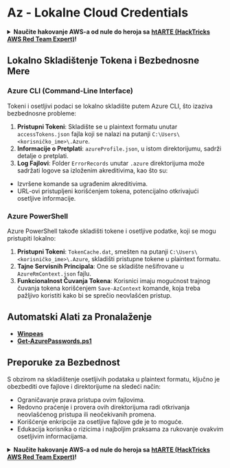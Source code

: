 # Az - Lokalne Cloud Credentials

<details>

<summary><strong>Naučite hakovanje AWS-a od nule do heroja sa</strong> <a href="https://training.hacktricks.xyz/courses/arte"><strong>htARTE (HackTricks AWS Red Team Expert)</strong></a><strong>!</strong></summary>

Drugi načini podrške HackTricks-u:

* Ako želite da vidite **vašu kompaniju reklamiranu na HackTricks-u** ili **preuzmete HackTricks u PDF formatu** proverite [**SUBSCRIPTION PLANS**](https://github.com/sponsors/carlospolop)!
* Nabavite [**zvanični PEASS & HackTricks swag**](https://peass.creator-spring.com)
* Otkrijte [**The PEASS Family**](https://opensea.io/collection/the-peass-family), našu kolekciju ekskluzivnih [**NFT-ova**](https://opensea.io/collection/the-peass-family)
* **Pridružite se** 💬 [**Discord grupi**](https://discord.gg/hRep4RUj7f) ili [**telegram grupi**](https://t.me/peass) ili nas **pratite** na **Twitter-u** 🐦 [**@hacktricks_live**](https://twitter.com/hacktricks_live)**.**
* **Podelite svoje hakovanje trikove slanjem PR-ova na** [**HackTricks**](https://github.com/carlospolop/hacktricks) i [**HackTricks Cloud**](https://github.com/carlospolop/hacktricks-cloud) github repozitorijume.

</details>

## Lokalno Skladištenje Tokena i Bezbednosne Mere

### Azure CLI (Command-Line Interface)

Tokeni i osetljivi podaci se lokalno skladište putem Azure CLI, što izaziva bezbednosne probleme:

1. **Pristupni Tokeni**: Skladište se u plaintext formatu unutar `accessTokens.json` fajla koji se nalazi na putanji `C:\Users\<korisničko_ime>\.Azure`.
2. **Informacije o Pretplati**: `azureProfile.json`, u istom direktorijumu, sadrži detalje o pretplati.
3. **Log Fajlovi**: Folder `ErrorRecords` unutar `.azure` direktorijuma može sadržati logove sa izloženim akreditivima, kao što su:
- Izvršene komande sa ugrađenim akreditivima.
- URL-ovi pristupljeni korišćenjem tokena, potencijalno otkrivajući osetljive informacije.

### Azure PowerShell

Azure PowerShell takođe skladišti tokene i osetljive podatke, koji se mogu pristupiti lokalno:

1. **Pristupni Tokeni**: `TokenCache.dat`, smešten na putanji `C:\Users\<korisničko_ime>\.Azure`, skladišti pristupne tokene u plaintext formatu.
2. **Tajne Servisnih Principala**: One se skladište nešifrovane u `AzureRmContext.json` fajlu.
3. **Funkcionalnost Čuvanja Tokena**: Korisnici imaju mogućnost trajnog čuvanja tokena korišćenjem `Save-AzContext` komande, koja treba pažljivo koristiti kako bi se sprečio neovlašćen pristup.

## Automatski Alati za Pronalaženje

* [**Winpeas**](https://github.com/carlospolop/PEASS-ng/tree/master/winPEAS/winPEASexe)
* [**Get-AzurePasswords.ps1**](https://github.com/NetSPI/MicroBurst/blob/master/AzureRM/Get-AzurePasswords.ps1)

## Preporuke za Bezbednost

S obzirom na skladištenje osetljivih podataka u plaintext formatu, ključno je obezbediti ove fajlove i direktorijume na sledeći način:
- Ograničavanje prava pristupa ovim fajlovima.
- Redovno praćenje i provera ovih direktorijuma radi otkrivanja neovlašćenog pristupa ili neočekivanih promena.
- Korišćenje enkripcije za osetljive fajlove gde je to moguće.
- Edukacija korisnika o rizicima i najboljim praksama za rukovanje ovakvim osetljivim informacijama.


<details>

<summary><strong>Naučite hakovanje AWS-a od nule do heroja sa</strong> <a href="https://training.hacktricks.xyz/courses/arte"><strong>htARTE (HackTricks AWS Red Team Expert)</strong></a><strong>!</strong></summary>

Drugi načini podrške HackTricks-u:

* Ako želite da vidite **vašu kompaniju reklamiranu na HackTricks-u** ili **preuzmete HackTricks u PDF formatu** proverite [**SUBSCRIPTION PLANS**](https://github.com/sponsors/carlospolop)!
* Nabavite [**zvanični PEASS & HackTricks swag**](https://peass.creator-spring.com)
* Otkrijte [**The PEASS Family**](https://opensea.io/collection/the-peass-family), našu kolekciju ekskluzivnih [**NFT-ova**](https://opensea.io/collection/the-peass-family)
* **Pridružite se** 💬 [**Discord grupi**](https://discord.gg/hRep4RUj7f) ili [**telegram grupi**](https://t.me/peass) ili nas **pratite** na **Twitter-u** 🐦 [**@hacktricks_live**](https://twitter.com/hacktricks_live)**.**
* **Podelite svoje hakovanje trikove slanjem PR-ova na** [**HackTricks**](https://github.com/carlospolop/hacktricks) i [**HackTricks Cloud**](https://github.com/carlospolop/hacktricks-cloud) github repozitorijume.

</details>
